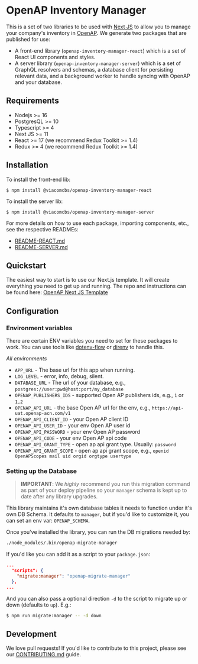 # OpenAP Inventory Manager

This is a set of two libraries to be used with [Next JS](https://nextjs.org) to
allow you to manage your company's inventory in
[OpenAP](https://www.openap.tv/). We generate two packages that are published
for use:

- A front-end library (`openap-inventory-manager-react`) which is a set of React
  UI components and styles.
- A server library (`openap-inventory-manager-server`) which is a set of GraphQL
  resolvers and schemas, a database client for persisting relevant data, and a
  background worker to handle syncing with OpenAP and your database.

## Requirements

- Nodejs >= 16
- PostgresQL >= 10
- Typescript >= 4
- Next JS >= 11
- React >= 17 (we recommend Redux Toolkit >= 1.4)
- Redux >= 4 (we recommend Redux Toolkit >= 1.4)

## Installation

To install the front-end lib:

```
$ npm install @viacomcbs/openap-inventory-manager-react
```

To install the server lib:

```
$ npm install @viacomcbs/openap-inventory-manager-server
```

For more details on how to use each package, importing components, etc., see the
respective READMEs:

- [README-REACT.md](README-REACT.md)
- [README-SERVER.md](README-SERVER.md)

## Quickstart

The easiest way to start is to use our Next.js template. It will create
everything you need to get up and running. The repo and instructions can be
found here:
[OpenAP Next JS Template](https://github.com/ViacomInc/with-openap-inventory-manager)

## Configuration

### Environment variables

There are certain ENV variables you need to set for these packages to work. You
can use tools like [dotenv-flow](https://github.com/kerimdzhanov/dotenv-flow) or
[direnv](https://direnv.net/) to handle this.

_All environments_

- `APP_URL` - The base url for this app when running.
- `LOG_LEVEL` - error, info, debug, silent.
- `DATABASE_URL` - The url of your database, e.g.,
  `postgres://user:pwd@host:port/my_database`
- `OPENAP_PUBLISHERS_IDS` - supported Open AP publishers ids, e.g., `1` or `1,2`
- `OPENAP_API_URL` - the base Open AP url for the env, e.g.,
  `https://api-uat.openap-acn.com/v1`
- `OPENAP_API_CLIENT_ID` - your Open AP client ID
- `OPENAP_API_USER_ID` - your env Open AP user id
- `OPENAP_API_PASSWORD` - your env Open AP password
- `OPENAP_API_CODE` - your env Open AP api code
- `OPENAP_API_GRANT_TYPE` - open ap api grant type. Usually: `password`
- `OPENAP_API_GRANT_SCOPE` - open ap api grant scope, e.g.,
  `openid OpenAPScopes mail uid orgid orgtype usertype`

### Setting up the Database

> **IMPORTANT**: We _highly_ recommend you run this migration command as part of
> your deploy pipeline so your `manager` schema is kept up to date after any
> library upgrades.

This library maintains it's own database tables it needs to function under it's
own DB Schema. It defaults to `manager`, but if you'd like to customize it, you
can set an env var: `OPENAP_SCHEMA`.

Once you've installed the library, you can run the DB migrations needed by:

```bash
./node_modules/.bin/openap-migrate-manager
```

If you'd like you can add it as a script to your `package.json`:

```json
...
  "scripts": {
    "migrate:manager": "openap-migrate-manager"
  },
...
```

And you can also pass a optional direction `-d` to the script to migrate up or
down (defaults to `up`). E.g.:

```bash
$ npm run migrate:manager -- -d down
```

## Development

We love pull requests! If you'd like to contribute to this project, please see
our [CONTRIBUTING.md](./CONTRIBUTING.md) guide.
